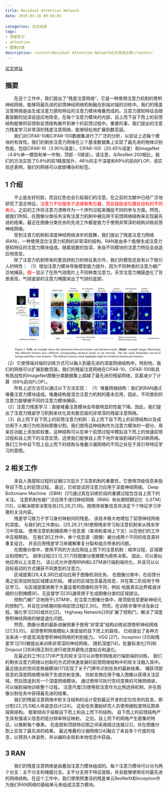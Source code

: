 ```yaml
---
title: Residual Attention Network
date: 2019-03-18 09:50:03

categories: 论文阅读
tags:
- 深度学习
- attention
- 图像分类
description: <center>Residual Attention Network论文阅读记录</center>
---
```


[论文地址](https://arxiv.org/pdf/1704.06904)  

## 摘要  

&emsp;&emsp;在这个工作中，我们提出了“残差注意网络”，它是一种使用注意力机制的卷积神经网络，能够将最先进的前馈神经网络机制融合到端对端的训练中。我们的残差注意网络是由生成注意力感知特征的注意力模块堆叠而成的。注意力感知特征会随着层数的加深自适应地改变。在每个注意力模块的内部，自上而下自下而上的前馈结构能够将前馈和反馈结构展开到单个的前馈过程中。重要的事，我们提出的注意力残差学习非常深的残差注意网络，能够轻松地扩展到数百层。  
&emsp;&emsp;我们对CIFAR-10和CIFAR-100数据集进行了广泛的分析，以验证上述每个模块的有效性。我们的剩余注意力网络在三个基准数据集上实现了最先进的物体识别性能，包括CIFAR-10（3.90％误差），CIFAR-100（20.45％误差）和ImageNet（4.8％单一模型和单一作物，顶部 - 5错误）。请注意，与ResNet-200相比，我们的方法实现了0.6％的前1精度提升，46％的主干深度和69％的前向FLOP。该实验还表明，我们的网络可以抵御嘈杂的标签。  

## 1 介绍  

&emsp;&emsp;不止是友好的脸，而且红色也会引起我们的注意。在之前的文献中已经广泛地研究了混合特征。<font color=#ff000>注意力不仅服务于选择聚焦位置，而且鼓励该位置处目标的不同表示</font>。之前的工作将注意力漂移作为一个序列过程来捕捉不同的参与方面。然而，据我们所知，在图像分类任务没有注意力机制中被应用于前馈网络结构来实现最先进的结果。最近在图像分类任务的先进工作都是致力于使用非常深的结构训练前馈神经网络。  
&emsp;&emsp;受到注意力机制和深度神经网络进步的鼓舞，我们提出了残差注意力网络(RAN)，一种使用混合注意力机制的非常深的结构。RAN是由多个能够生成注意力感知特征的注意力模块组成。随着层数的加深，来自不同模块的注意力特征会自适应地改变。  
&emsp;&emsp;除了注意力机制带来的更具辨别力的特征表示外，我们的模型还具有以下吸引人的特性：
（1）增加注意力模块导致模型能力提升，因为不同种类的注意力被广泛地捕获。<font color=#ff000>图一</font>显示了在热气球图片上不同种类注意力。天空注意力掩膜虚化了背景表现，气球底部的注意力掩膜突出了气球的底部。  
![figure1](Residual-Attention-Network/figure1.png)  
（2）它使得端对端的训练方式可以融入到最先进的深度网络结构中。特别地，我们的网络可以扩展到数百层。我们的残留注意网络在CIFAR-10，CIFAR-100和具有挑战性的ImageNet图像分类数据集上超越了最先进的残留网络，显着减少了计算（69％前向FLOP）。  
&emsp;&emsp;所有上述方法可以通过以下方法实现：
（1）堆叠网络结构：我们的RAN通过堆叠注意力模块组成。堆叠结构是混合注意力机制的基本应用，因此，不同类别的注意力能够被不同的注意力模块捕获。  
（2）注意力残差学习：直接堆叠注意模块会导致明显的性能下降。因此，我们提出了注意力残留学习机制来优化具有数百层的非常深的残留注意网络。  
（3）自上而下自下而上的前馈注意力机制：自上而下自下而上的前馈结构以及成功用于人类行为检测和图像分割。我们使用这种结构作为注意力模块的一部分，用来在功能上添加软权重。这种结构可以在单个前馈过程中模拟自下而上的快速前馈过程和自上而下的注意反馈，这使我们能够自上而下地开发端到端的可训练网络。我们工作中自下而上自上而下的结构与堆叠沙漏网络的不同之处在于其引导特征学习的意图。  

## 2 相关工作  

&emsp;&emsp;来自人类感知过程的证据[23]显示了注意机制的重要性，它使用顶级信息来指导自下而上的前馈过程。 最近，已经尝试将注意力应用于深度神经网络。 Deep Boltzmann Machine（DBM）[21]通过其在训练阶段的重建过程包含自上而下的关注。 注意机制也被广泛应用于递归神经网络（RNN）和长期短期记忆（LSTM）[13]，以解决顺序决策任务[25,29,21,18]。按顺序收集信息并决定下个特征学习步骤的关注内容。  
&emsp;&emsp;残差学习致力于学习身份映射间的残差。 该技术极大地增加了前馈神经网络的深度。 与我们的工作类似，[25,29,21,18]使用残余学习和注意机制来从残余学习中受益。 使用注意机制捕获两个信息源（查询和查询上下文）以在他们的工作中互相帮助。 在我们的工作中，单个信息源（图像）被分成两个不同的信息源并重复组合。 并且应用残差学习来缓解重复分裂和组合带来的问题。  
&emsp;&emsp;在图像分类中，使用不同的方法应用自上而下的注意机制：顺序过程，区域建议和控制门。 顺序过程[23,12,37,7]将图像分类建模为顺序决策。 因此，可以类似地应用以上注意力。 该公式允许使用RNN和LSTM进行端到端优化，并且可以以目标驱动的方式捕获不同类型的注意力。  
&emsp;&emsp;区域提案[26,4,8,38]已成功应用于图像检测任务。 在图像分类中，在前馈分类之前添加附加区域建议阶段。 建议的区域包含最高信息，并在第二阶段用于特征学习。 与区域提案依赖于大量监督的图像检测不同，例如 地面真实边界框或详细的分割掩模[6]，无监督学习[35]通常用于生成图像分类的区域提议。  
&emsp;&emsp;控制门被广泛地用于LSTM中，在注意力图像分类中，用顶层信息更新神经元的控制门，并且在训练期间影响前馈过程[2,30]。 然而，在训练步骤中涉及新过程，强化学习[30]或优化[2]。 Highway Network[29]扩展了控制门，解决了深度卷积神经网络的梯度退化问题。  
&emsp;&emsp;然而，图像分类的最新进展侧重于使用“非常深”结构训练前馈卷积神经网络[27,33,10]。 前馈卷积网络模拟人类皮层的自下而上的路径。 已经提出了各种方法来进一步提高深度卷积神经网络的判别能力。 VGG [27]，Inception [33]和残差学习[10]被提出来训练非常深的神经网络。 随机深度[14]，批量标准化[15]和Dropout [28]利用正则化进行收敛并避免过度拟合和退化。  
&emsp;&emsp;在最近的工作[3,17]中产生的软关注可以对卷积网络进行端到端的训练。 我们的剩余注意力网络以创新的方式将快速发展的前馈网络结构中的软关注融入其中。 最近提出的空间变换器模块[17]实现了关于门牌号识别任务的最新结果。 捕获顶部信息的深度网络模块用于生成仿射变换。 仿射变换应用于输入图像以获得关注区域，然后馈送到另一个深度网络模块。 通过使用可执行空间变换的可微网络层，可以端到端地训练整个过程。 注意尺度[3]使用软注意作为比例选择机制，并在图像分割任务中获得最先进的结果。  
&emsp;&emsp;我们的残留注意网络中软关注结构的设计受到最近开发的定位任务的启发，即分割[22,25,1]和人体姿态估计[24]。 这些任务激励研究人员使用细粒度特征图来探索结构。 框架倾向于级联自下而上和自上而下的结构。 自下而上的前馈结构产生具有强语义信息的低分辨率特征映射。 之后，自上而下的网络产生密集的特征，以推断每个像素。 在底部和顶部特征图之间采用跳过连接[22]，并在图像分割上实现了最先进的结果。 最近堆叠的沙漏网络[24]融合了来自多个尺度的信息，以预测人体姿势，并从编码全局和本地信息中获益。  

## 3 RAN  

&emsp;&emsp;我们的残差注意网络是由叠加注意力模块组成的。每个注意力模块可以分为两个分支：主干分支和掩膜分支。主干分支用于特征提取，并且能够使用任何最先进的网络结构。在这个工作中，我们使用预激活的残差单元ResNeXt和Inception作为我们RAN网络的基础单元来组成注意力模块。